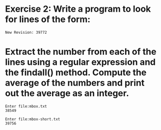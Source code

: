 # Exercise 2: Write a program to look for lines of the form:

`New Revision: 39772`
# Extract the number from each of the lines using a regular expression and the findall() method. Compute the average of the numbers and print out the average as an integer.
```
Enter file:mbox.txt
38549
```
```
Enter file:mbox-short.txt
39756
```